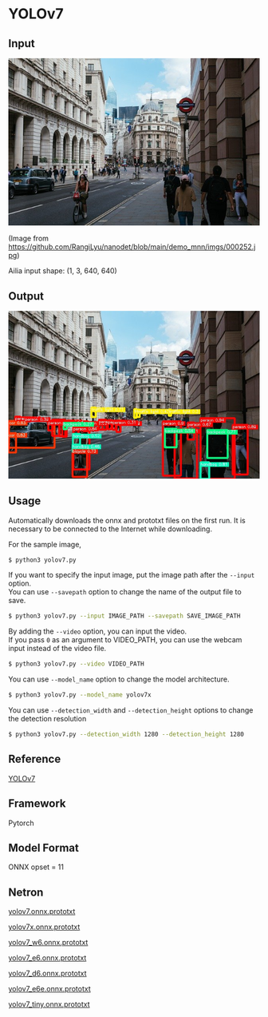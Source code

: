 # YOLOv7

## Input

![Input](input.jpg)

(Image from https://github.com/RangiLyu/nanodet/blob/main/demo_mnn/imgs/000252.jpg)

Ailia input shape: (1, 3, 640, 640)

## Output

![Output](output.jpg)

## Usage

Automatically downloads the onnx and prototxt files on the first run. It is necessary to be connected to the Internet
while downloading.

For the sample image,

``` bash
$ python3 yolov7.py
```

If you want to specify the input image, put the image path after the `--input` option.  
You can use `--savepath` option to change the name of the output file to save.

```bash
$ python3 yolov7.py --input IMAGE_PATH --savepath SAVE_IMAGE_PATH
```

By adding the `--video` option, you can input the video.   
If you pass `0` as an argument to VIDEO_PATH, you can use the webcam input instead of the video file.

```bash
$ python3 yolov7.py --video VIDEO_PATH
```

You can use `--model_name` option to change the model architecture.
```bash
$ python3 yolov7.py --model_name yolov7x
```

You can use `--detection_width` and `--detection_height` options to change the detection resolution
```bash
$ python3 yolov7.py --detection_width 1280 --detection_height 1280
```


## Reference

[YOLOv7](https://github.com/WongKinYiu/yolov7)

## Framework

Pytorch

## Model Format

ONNX opset = 11

## Netron

[yolov7.onnx.prototxt](https://netron.app/?url=https://storage.googleapis.com/ailia-models/yolov7/yolov7.onnx.prototxt)

[yolov7x.onnx.prototxt](https://netron.app/?url=https://storage.googleapis.com/ailia-models/yolov7/yolov7x.onnx.prototxt)

[yolov7_w6.onnx.prototxt](https://netron.app/?url=https://storage.googleapis.com/ailia-models/yolov7/yolov7_w6.onnx.prototxt)

[yolov7_e6.onnx.prototxt](https://netron.app/?url=https://storage.googleapis.com/ailia-models/yolov7/yolov7_e6.onnx.prototxt)

[yolov7_d6.onnx.prototxt](https://netron.app/?url=https://storage.googleapis.com/ailia-models/yolov7/yolov7_d6.onnx.prototxt)

[yolov7_e6e.onnx.prototxt](https://netron.app/?url=https://storage.googleapis.com/ailia-models/yolov7/yolov7_e6e.onnx.prototxt)

[yolov7_tiny.onnx.prototxt](https://netron.app/?url=https://storage.googleapis.com/ailia-models/yolov7/yolov7_tiny.onnx.prototxt)